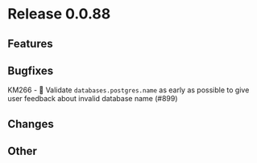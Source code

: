 # Release 0.0.88

## Features

## Bugfixes
KM266 - 🐛 Validate `databases.postgres.name` as early as possible to give user feedback about invalid database name (#899)

## Changes

## Other

